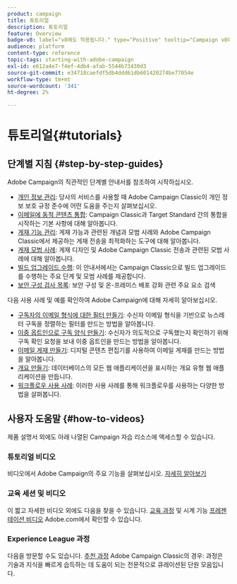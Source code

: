 ```yaml
---
product: campaign
title: 튜토리얼
description: 튜토리얼
feature: Overview
badge-v8: label="v8에도 적용됩니다." type="Positive" tooltip="Campaign v8에도 적용됩니다."
audience: platform
content-type: reference
topic-tags: starting-with-adobe-campaign
exl-id: e612a4e7-f4ef-4db4-afab-5544b73430d3
source-git-commit: e34718caefdf5db4ddd61db601420274be77054e
workflow-type: tm+mt
source-wordcount: '341'
ht-degree: 2%

---
```


# 튜토리얼{#tutorials}



## 단계별 지침 {#step-by-step-guides}

Adobe Campaign의 직관적인 단계별 안내서를 참조하여 시작하십시오.

* [개인 정보 관리](https://helpx.adobe.com/kr/campaign/kb/acc-privacy.html): 당사의 서비스를 사용할 때 Adobe Campaign Classic이 개인 정보 보호 규정 준수에 어떤 도움을 주는지 살펴보십시오.
* [이메일에 동적 콘텐츠 통합](https://experienceleague.adobe.com/docs/campaign-classic/using/integrating-with-adobe-experience-cloud/adobe-target/inserting-a-dynamic-image.html): Campaign Classic과 Target Standard 간의 통합을 시작하는 기본 사항에 대해 알아봅니다.
* [게재 기능 관리](../../delivery/using/about-deliverability.md): 게재 가능과 관련된 개념과 모범 사례와 Adobe Campaign Classic에서 제공하는 게재 전송을 최적화하는 도구에 대해 알아봅니다.
* [게재 모범 사례](../../delivery/using/delivery-best-practices.md): 게재 디자인 및 Adobe Campaign Classic 전송과 관련된 모범 사례에 대해 알아봅니다.
* [빌드 업그레이드 수행](https://helpx.adobe.com/kr/campaign/kb/acc-build-upgrade.html): 이 안내서에서는 Campaign Classic으로 빌드 업그레이드를 수행하는 주요 단계 및 모범 사례를 제공합니다.
* [보안 구성 검사 목록](https://helpx.adobe.com/kr/campaign/kb/acc-security.html): 보안 구성 및 온-프레미스 배포 강화 관련 주요 요소 검색

다음 사용 사례 및 예를 확인하여 Adobe Campaign에 대해 자세히 알아보십시오.

* [구독자의 이메일 형식에 대한 필터 만들기](../../platform/using/use-case.md#creating-a-filter-on-the-email-format-of-subscribers): 수신자 이메일 형식을 기반으로 뉴스레터 구독을 정렬하는 필터를 만드는 방법을 알아봅니다.
* [이중 옵트인으로 구독 양식 만들기](../../web/using/use-cases-web-forms.md#create-a-subscription--form-with-double-opt-in): 수신자가 의도적으로 구독했는지 확인하기 위해 구독 확인 요청을 보내 이중 옵트인을 만드는 방법을 알아봅니다.
* [이메일 게재 만들기](../../web/using/use-case-creating-an-email-delivery.md): 디지털 콘텐츠 편집기를 사용하여 이메일 게재를 만드는 방법을 알아봅니다.
* [개요 만들기](../../web/using/use-cases-creating-overviews.md): 데이터베이스의 모든 웹 애플리케이션을 표시하는 개요 유형 웹 애플리케이션을 만듭니다.
* [워크플로우 사용 사례](../../workflow/using/about-workflow-use-cases.md): 이러한 사용 사례를 통해 워크플로우를 사용하는 다양한 방법을 살펴봅니다.

## 사용자 도움말 {#how-to-videos}

제품 설명서 외에도 아래 나열된 Campaign 자습 리소스에 액세스할 수 있습니다.

### 튜토리얼 비디오

비디오에서 Adobe Campaign의 주요 기능을 살펴보십시오. [자세히 알아보기](https://experienceleague.adobe.com/docs/campaign-classic-learn/tutorials/overview.html?lang=ko)

### 교육 세션 및 비디오

이 짧고 자세한 비디오 외에도 다음을 찾을 수 있습니다. [교육 과정](https://learning.adobe.com/catalog.html) 및 시계 기능 [프레젠테이션 비디오](https://www.adobe.com/training/video.html) Adobe.com에서 확인할 수 있습니다.

### Experience League 과정

다음을 방문할 수도 있습니다. [추천 과정](https://experienceleague.adobe.com/#dashboard/learning) Adobe Campaign Classic의 경우: 과정은 기술과 지식을 빠르게 습득하는 데 도움이 되는 전문적으로 큐레이션된 단원 모음입니다.
